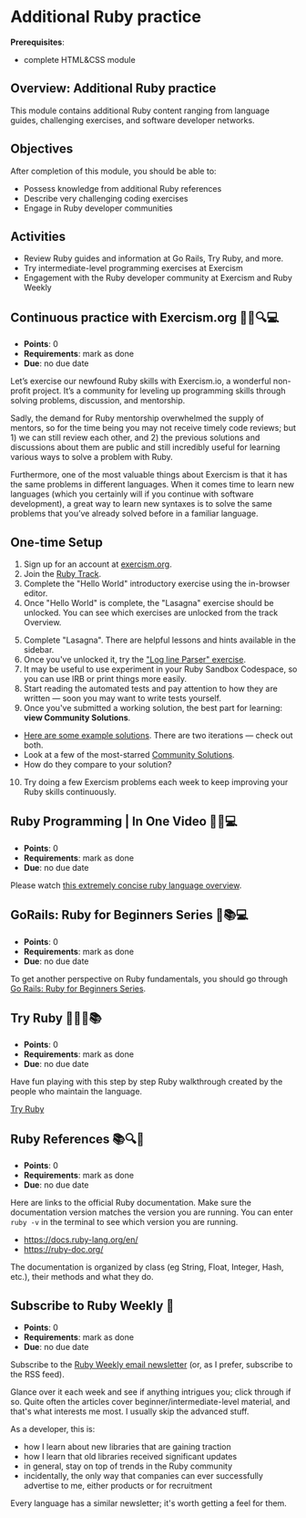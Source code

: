 # Additional Ruby practice

**Prerequisites**: 
- complete HTML&CSS module

## Overview: Additional Ruby practice
This module contains additional Ruby content ranging from language guides, challenging exercises, and software developer networks.

## Objectives
After completion of this module, you should be able to:

- Possess knowledge from additional Ruby references
- Describe very challenging coding exercises
- Engage in Ruby developer communities

## Activities
- Review Ruby guides and information at Go Rails, Try Ruby, and more.
- Try intermediate-level programming exercises at Exercism
- Engagement with the Ruby developer community at Exercism and Ruby Weekly

## Continuous practice with Exercism.org 🏋️‍♂️🔍💻
- **Points**: 0
- **Requirements**: mark as done
- **Due**: no due date

Let’s exercise our newfound Ruby skills with Exercism.io, a wonderful non-profit project. It’s a community for leveling up programming skills through solving problems, discussion, and mentorship.

Sadly, the demand for Ruby mentorship overwhelmed the supply of mentors, so for the time being you may not receive timely code reviews; but 1) we can still review each other, and 2) the previous solutions and discussions about them are public and still incredibly useful for learning various ways to solve a problem with Ruby.

Furthermore, one of the most valuable things about Exercism is that it has the same problems in different languages. When it comes time to learn new languages (which you certainly will if you continue with software development), a great way to learn new syntaxes is to solve the same problems that you’ve already solved before in a familiar language.

## One-time Setup
1. Sign up for an account at [exercism.org](https://exercism.org).
2. Join the [Ruby Track](https://exercism.org/tracks/ruby).
3. Complete the "Hello World" introductory exercise using the in-browser editor.
4. Once "Hello World" is complete, the "Lasagna" exercise should be unlocked. You can see which exercises are unlocked from the track 
Overview.

<!-- TODO: add screenshot -->

5. Complete "Lasagna". There are helpful lessons and hints available in the sidebar.
6. Once you've unlocked it, try the ["Log line Parser" exercise](https://exercism.org/tracks/ruby/exercises/log-line-parser).
7. It may be useful to use experiment in your Ruby Sandbox Codespace, so you can use IRB or print things more easily.
8. Start reading the automated tests and pay attention to how they are written — soon you may want to write tests yourself.
9. Once you've submitted a working solution, the best part for learning: **view Community Solutions**.
  - [Here are some example solutions](https://exercism.org/tracks/ruby/exercises/log-line-parser/solutions/demostudent17). There are two iterations — check out both.
  - Look at a few of the most-starred [Community Solutions](https://exercism.org/tracks/ruby/exercises/log-line-parser/solutions).
  - How do they compare to your solution?
10. Try doing a few Exercism problems each week to keep improving your Ruby skills continuously.

## Ruby Programming | In One Video 🎥🧐💻
- **Points**: 0
- **Requirements**: mark as done
- **Due**: no due date

Please watch [this extremely concise ruby language overview](https://www.edu-apps.org/lti_public_resources/launch?driver=youtube&remote_id=8wZ2ZD--VTk).

## GoRails: Ruby for Beginners Series 🚂📚💻
- **Points**: 0
- **Requirements**: mark as done
- **Due**: no due date

To get another perspective on Ruby fundamentals, you should go through [Go Rails: Ruby for Beginners Series](https://gorails.com/series/ruby-for-beginners).

## Try Ruby 💎👩‍💻📚
- **Points**: 0
- **Requirements**: mark as done
- **Due**: no due date

Have fun playing with this step by step Ruby walkthrough created by the people who maintain the language.

[Try Ruby](https://try.ruby-lang.org/)

## Ruby References 📚🔍💎
- **Points**: 0
- **Requirements**: mark as done
- **Due**: no due date

Here are links to the official Ruby documentation. Make sure the documentation version matches the version you are running. You can enter `ruby -v` in the terminal to see which version you are running.

- https://docs.ruby-lang.org/en/
- https://ruby-doc.org/ 

The documentation is organized by class (eg String, Float, Integer, Hash, etc.), their methods and what they do.

## Subscribe to Ruby Weekly 💎
- **Points**: 0
- **Requirements**: mark as done
- **Due**: no due date

Subscribe to the [Ruby Weekly email newsletter](https://rubyweekly.com/) (or, as I prefer, subscribe to the RSS feed).

Glance over it each week and see if anything intrigues you; click through if so. Quite often the articles cover beginner/intermediate-level material, and that's what interests me most. I usually skip the advanced stuff.

As a developer, this is:

- how I learn about new libraries that are gaining traction
- how I learn that old libraries received significant updates
- in general, stay on top of trends in the Ruby community
- incidentally, the only way that companies can ever successfully advertise to me, either products or for recruitment

Every language has a similar newsletter; it's worth getting a feel for them.

